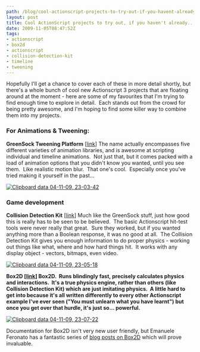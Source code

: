 ```yaml
---
path: /blog/cool-actionscript-projects-to-try-out-if-you-havent-already/
layout: post
title: Cool ActionScript projects to try out, if you haven't already...
date: 2009-11-05T08:47:52Z
tags:
- actionscript
- box2d
- actionscript
- collision-detection-kit
- timeline
- tweening
---
```


Hopefully I'll get a chance to cover each of these in more detail shortly, but there's a whole bunch of cool new Actionscript 3 projects that are floating around at the moment - here are some of my favourites that I'm trying to find enough time to explore in detail.  Each stands out from the crowd for being pretty awesome, and I'm hoping to find some killer way to combine them into my projects.

### For Animations & Tweening:

**GreenSock Tweening Platform** \[[link](http://blog.greensock.com/v11/)\] The name actually encompasses five different varieties of animation libraries, and is awesome at scripting individual and timeline animations.  Not just that, but it comes packed with a load of animation options that you didn't know you wanted, until you see them.  Like realistic motion blur.  That one's cool.  Especially once you've tried making it yourself in the past...

[![Clipboard data 04-11-09, 23-03-42](http://uploads.psyked.co.uk/2009/11/Clipboard-data-04-11-09-23-03-42.jpg "Clipboard data 04-11-09, 23-03-42")](http://blog.greensock.com/v11/)

### Game development

**Collision Detection Kit** \[[link](http://coreyoneil.com/portfolio/index.php?project=5)\] Much like the GreenSock stuff, just how good this is really has to be seen to be believed.  The basic Actionscript hit-test tools were never really that great.  Sure they worked, but if you wanted anything more than a Boolean response, it was no good at all.  The Collision Detection Kit gives you enough information to do proper physics - working out things like what, where and how hard things hit.  It works with any display object - vectors, bitmaps, even video.

[![Clipboard data 04-11-09, 23-05-18](http://uploads.psyked.co.uk/2009/11/Clipboard-data-04-11-09-23-05-18.jpg "Clipboard data 04-11-09, 23-05-18")](http://coreyoneil.com/portfolio/index.php?project=5)

**Box2D \[[link](http://box2dflash.sourceforge.net/)\] Box2D.  Runs blindingly fast, precisely calculates physics and interactions.  It's a true physics engine, rather than others (like Collision Detection Kit) which are just imitating physics.  A little hard to get into because it's all written differently to every other Actionscript example I've ever seen ("You must unlearn what you have learnt") but once you get over that hurdle, it's just so... powerful.**

[![Clipboard data 04-11-09, 23-07-22](http://uploads.psyked.co.uk/2009/11/Clipboard-data-04-11-09-23-07-22.jpg "Clipboard data 04-11-09, 23-07-22")](http://box2dflash.sourceforge.net/)

Documentation for Box2D isn't very new user friendly, but Emanuele Feronato has a fantastic series of [blog posts on Box2D](http://www.emanueleferonato.com/category/box2d/) which will prove invaluable.